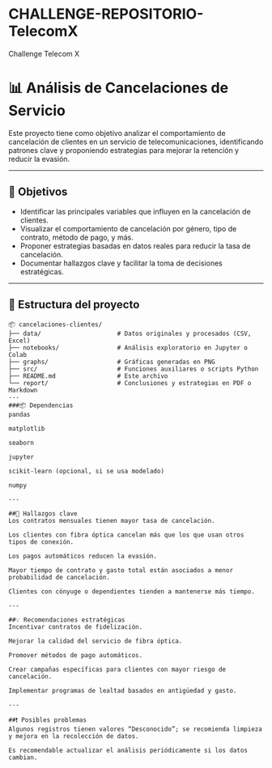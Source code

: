 # CHALLENGE-REPOSITORIO-TelecomX
Challenge Telecom X
 # 📊 Análisis de Cancelaciones de Servicio

Este proyecto tiene como objetivo analizar el comportamiento de cancelación de clientes en un servicio de telecomunicaciones, identificando patrones clave y proponiendo estrategias para mejorar la retención y reducir la evasión.

---

## 📌 Objetivos

- Identificar las principales variables que influyen en la cancelación de clientes.
- Visualizar el comportamiento de cancelación por género, tipo de contrato, método de pago, y más.
- Proponer estrategias basadas en datos reales para reducir la tasa de cancelación.
- Documentar hallazgos clave y facilitar la toma de decisiones estratégicas.

---

## 📁 Estructura del proyecto

```plaintext
📦 cancelaciones-clientes/
├── data/                     # Datos originales y procesados (CSV, Excel)
├── notebooks/                # Análisis exploratorio en Jupyter o Colab
├── graphs/                   # Gráficas generadas en PNG
├── src/                      # Funciones auxiliares o scripts Python
├── README.md                 # Este archivo
└── report/                   # Conclusiones y estrategias en PDF o Markdown
---
###📦 Dependencias
pandas

matplotlib

seaborn

jupyter

scikit-learn (opcional, si se usa modelado)

numpy

---

##🧠 Hallazgos clave
Los contratos mensuales tienen mayor tasa de cancelación.

Los clientes con fibra óptica cancelan más que los que usan otros tipos de conexión.

Los pagos automáticos reducen la evasión.

Mayor tiempo de contrato y gasto total están asociados a menor probabilidad de cancelación.

Clientes con cónyuge o dependientes tienden a mantenerse más tiempo.

---

##💡 Recomendaciones estratégicas
Incentivar contratos de fidelización.

Mejorar la calidad del servicio de fibra óptica.

Promover métodos de pago automáticos.

Crear campañas específicas para clientes con mayor riesgo de cancelación.

Implementar programas de lealtad basados en antigüedad y gasto.

---

##❗ Posibles problemas
Algunos registros tienen valores “Desconocido”; se recomienda limpieza y mejora en la recolección de datos.

Es recomendable actualizar el análisis periódicamente si los datos cambian.

